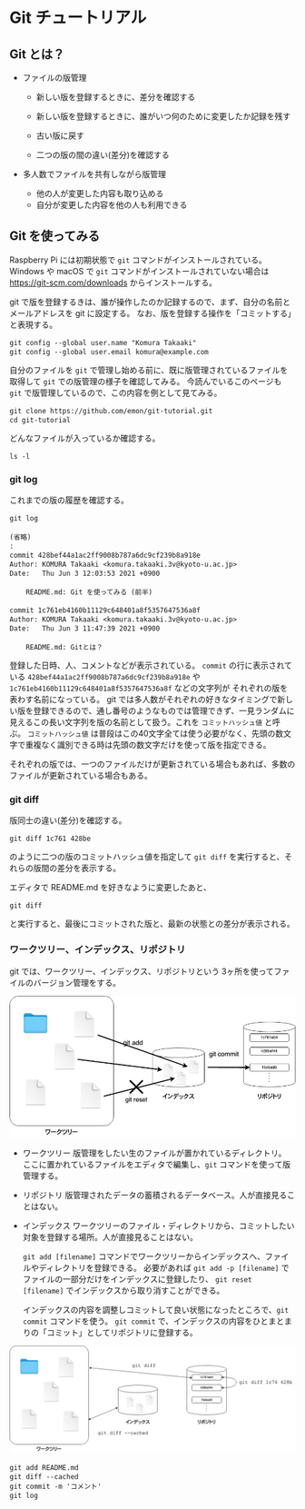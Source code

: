 # Git チュートリアル

## Git とは？

- ファイルの版管理

  - 新しい版を登録するときに、差分を確認する

  - 新しい版を登録するときに、誰がいつ何のために変更したか記録を残す

  - 古い版に戻す

  - 二つの版の間の違い(差分)を確認する



- 多人数でファイルを共有しながら版管理

  - 他の人が変更した内容も取り込める
  - 自分が変更した内容を他の人も利用できる



## Git を使ってみる

Raspberry Pi には初期状態で `git` コマンドがインストールされている。Windows や macOS で `git` コマンドがインストールされていない場合は https://git-scm.com/downloads からインストールする。

git で版を登録するきは、誰が操作したのか記録するので、まず、自分の名前とメールアドレスを git に設定する。
なお、版を登録する操作を「コミットする」と表現する。

```shell
git config --global user.name "Komura Takaaki"
git config --global user.email komura@example.com
```



自分のファイルを `git` で管理し始める前に、既に版管理されているファイルを取得して `git` での版管理の様子を確認してみる。
今読んでいるこのページも `git` で版管理しているので、この内容を例として見てみる。

```shell
git clone https://github.com/emon/git-tutorial.git
cd git-tutorial
```

どんなファイルが入っているか確認する。

```shell
ls -l
```

### git log

これまでの版の履歴を確認する。

```shell
git log

(省略)
:
commit 428bef44a1ac2ff9008b787a6dc9cf239b8a918e
Author: KOMURA Takaaki <komura.takaaki.3v@kyoto-u.ac.jp>
Date:   Thu Jun 3 12:03:53 2021 +0900

    README.md: Git を使ってみる (前半)

commit 1c761eb4160b11129c648401a8f5357647536a8f
Author: KOMURA Takaaki <komura.takaaki.3v@kyoto-u.ac.jp>
Date:   Thu Jun 3 11:47:39 2021 +0900

    README.md: Gitとは？
```

登録した日時、人、コメントなどが表示されている。
`commit` の行に表示されている `428bef44a1ac2ff9008b787a6dc9cf239b8a918e` や `1c761eb4160b11129c648401a8f5357647536a8f` などの文字列が
それぞれの版を表わす名前になっている。
git では多人数がそれぞれの好きなタイミングで新しい版を登録できるので、通し番号のようなものでは管理できず、一見ランダムに見えるこの長い文字列を版の名前として扱う。これを `コミットハッシュ値` と呼ぶ。
`コミットハッシュ値` は普段はこの40文字全ては使う必要がなく、先頭の数文字で重複なく識別できる時は先頭の数文字だけを使って版を指定できる。

それぞれの版では、一つのファイルだけが更新されている場合もあれば、多数のファイルが更新されている場合もある。


### git diff

版同士の違い(差分)を確認する。

```
git diff 1c761 428be
```

のように二つの版のコミットハッシュ値を指定して `git diff` を実行すると、それらの版間の差分を表示する。


エディタで README.md を好きなように変更したあと、
```
git diff
```
と実行すると、最後にコミットされた版と、最新の状態との差分が表示される。

### ワークツリー、インデックス、リポジトリ

git では、ワークツリー、インデックス、リポジトリという 3ヶ所を使ってファイルのバージョン管理をする。

![ワークツリー、インデックス、リポジトリ](images/git-local-repository.png)

- ワークツリー
  版管理をしたい生のファイルが置かれているディレクトリ。
  ここに置かれているファイルをエディタで編集し、`git` コマンドを使って版管理する。

- リポジトリ
  版管理されたデータの蓄積されるデータベース。人が直接見ることはない。

- インデックス
  ワークツリーのファイル・ディレクトリから、コミットしたい対象を登録する場所。人が直接見ることはない。

  `git add [filename]` コマンドでワークツリーからインデックスへ、ファイルやディレクトリを登録できる。
  必要があれば `git add -p [filename]` でファイルの一部分だけをインデックスに登録したり、
  `git reset [filename]` でインデックスから取り消すことができる。

  インデックスの内容を調整しコミットして良い状態になったところで、`git commit` コマンドを使う。
  `git commit` で、インデックスの内容をひとまとまりの「コミット」としてリポジトリに登録する。

![git diff](images/git-diff.png)

```
git add README.md
git diff --cached
git commit -m 'コメント'
git log
```

